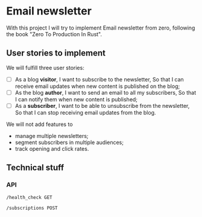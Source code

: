 # Email newsletter
With this project I will try to implement Email newsletter from zero, following the book "Zero To Production In Rust".

## User stories to implement

We will fulfill three user stories:

- [ ] As a blog **visitor**,
I want to subscribe to the newsletter,
So that I can receive email updates when new content is published on the blog;
- [ ] As the blog **author**,
I want to send an email to all my subscribers,
So that I can notify them when new content is published;
- [ ] As a **subscriber**,
I want to be able to unsubscribe from the newsletter,
So that I can stop receiving email updates from the blog.

We will not add features to

- manage multiple newsletters;
- segment subscribers in multiple audiences;
- track opening and click rates.


## Technical stuff

### API

```
/health_check GET

/subscriptions POST
```


